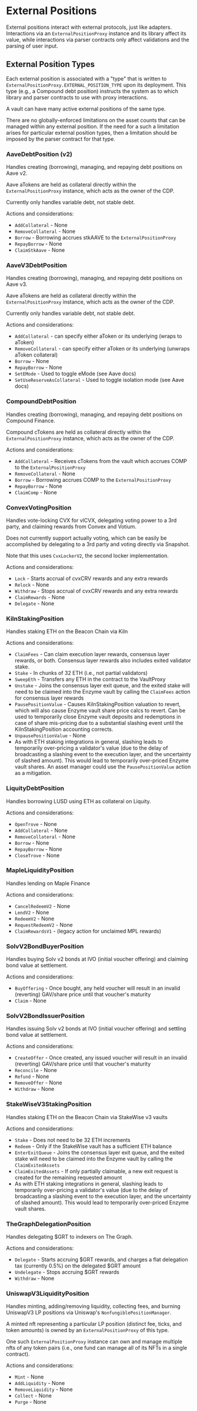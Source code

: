 # External Positions

External positions interact with external protocols, just like adapters. Interactions via an `ExternalPositionProxy` instance and its library affect its value, while interactions via parser contracts only affect validations and the parsing of user input.

## External Position Types

Each external position is associated with a "type" that is written to `ExternalPositionProxy.EXTERNAL_POSITION_TYPE` upon its deployment. This type (e.g., a Compound debt position) instructs the system as to which library and parser contracts to use with proxy interactions.

A vault can have many active external positions of the same type.

There are no globally-enforced limitations on the asset counts that can be managed within any external position. If the need for a such a limitation arises for particular external position types, then a limitation should be imposed by the parser contract for that type.

### AaveDebtPosition (v2)

Handles creating (borrowing), managing, and repaying debt positions on Aave v2.

Aave aTokens are held as collateral directly within the `ExternalPositionProxy` instance, which acts as the owner of the CDP.

Currently only handles variable debt, not stable debt.

Actions and considerations:

* `AddCollateral` - None
* `RemoveCollateral` - None
* `Borrow` - Borrowing accrues stkAAVE to the `ExternalPositionProxy`
* `RepayBorrow` - None
* `ClaimStkAave` - None

### AaveV3DebtPosition

Handles creating (borrowing), managing, and repaying debt positions on Aave v3.

Aave aTokens are held as collateral directly within the `ExternalPositionProxy` instance, which acts as the owner of the CDP.

Currently only handles variable debt, not stable debt.

Actions and considerations:

* `AddCollateral` - can specify either aToken or its underlying (wraps to aToken)
* `RemoveCollateral` - can specify either aToken or its underlying (unwraps aToken collateral)
* `Borrow` - None
* `RepayBorrow` - None
* `SetEMode` - Used to toggle eMode (see Aave docs)
* `SetUseReserveAsCollateral` - Used to toggle isolation mode (see Aave docs)

### CompoundDebtPosition

Handles creating (borrowing), managing, and repaying debt positions on Compound Finance.

Compound cTokens are held as collateral directly within the `ExternalPositionProxy` instance, which acts as the owner of the CDP.

Actions and considerations:

* `AddCollateral` - Receives cTokens from the vault which accrues COMP to the `ExternalPositionProxy`
* `RemoveCollateral` - None
* `Borrow` - Borrowing accrues COMP to the `ExternalPositionProxy`
* `RepayBorrow` - None
* `ClaimComp` - None

### ConvexVotingPosition

Handles vote-locking CVX for vlCVX, delegating voting power to a 3rd party, and claiming rewards from Convex and Votium.

Does not currently support actually voting, which can be easily be accomplished by delegating to a 3rd party and voting directly via Snapshot.

Note that this uses `CvxLockerV2`, the second locker implementation.

Actions and considerations:

* `Lock` - Starts accrual of cvxCRV rewards and any extra rewards
* `Relock` - None
* `Withdraw` - Stops accrual of cvxCRV rewards and any extra rewards
* `ClaimRewards` - None
* `Delegate` - None

### KilnStakingPosition

Handles staking ETH on the Beacon Chain via Kiln

Actions and considerations:

* `ClaimFees` - Can claim execution layer rewards, consensus layer rewards, or both. Consensus layer rewards also includes exited validator stake.
* `Stake` - In chunks of 32 ETH (i.e., not partial validators)
* `SweepEth` - Transfers any ETH in the contract to the VaultProxy
* `Unstake` - Joins the consensus layer exit queue, and the exited stake will need to be claimed into the Enzyme vault by calling the `ClaimFees` action for consensus layer rewards
* `PausePositionValue` - Causes KilnStakingPosition valuation to revert, which will also cause Enzyme vault share price calcs to revert. Can be used to temporarily close Enzyme vault deposits and redemptions in case of share mis-pricing due to a substantial slashing event until the KilnStakingPosition accounting corrects.
* `UnpausePositionValue` - None
* As with ETH staking integrations in general, slashing leads to temporarily over-pricing a validator's value (due to the delay of broadcasting a slashing event to the execution layer, and the uncertainty of slashed amount). This would lead to temporarily over-priced Enzyme vault shares. An asset manager could use the `PausePositionValue` action as a mitigation.

### LiquityDebtPosition

Handles borrowing LUSD using ETH as collateral on Liquity.

Actions and considerations:

* `OpenTrove` - None
* `AddCollateral` - None
* `RemoveCollateral` - None
* `Borrow` - None
* `RepayBorrow` - None
* `CloseTrove` - None

### MapleLiquidityPosition

Handles lending on Maple Finance

Actions and considerations:

* `CancelRedeemV2` - None
* `LendV2` - None
* `RedeemV2` - None
* `RequestRedeemV2` - None
* `ClaimRewardsV1` - (legacy action for unclaimed MPL rewards)

### SolvV2BondBuyerPosition

Handles buying Solv v2 bonds at IVO (initial voucher offering) and claiming bond value at settlement.

Actions and considerations:

* `BuyOffering` - Once bought, any held voucher will result in an invalid (reverting) GAV/share price until that voucher's maturity
* `Claim` - None

### SolvV2BondIssuerPosition

Handles issuing Solv v2 bonds at IVO (initial voucher offering) and settling bond value at settlement.

Actions and considerations:

* `CreateOffer` - Once created, any issued voucher will result in an invalid (reverting) GAV/share price until that voucher's maturity
* `Reconcile` - None
* `Refund` - None
* `RemoveOffer` - None
* `Withdraw` - None

### StakeWiseV3StakingPosition

Handles staking ETH on the Beacon Chain via StakeWise v3 vaults

Actions and considerations:

* `Stake` - Does not need to be 32 ETH increments
* `Redeem` - Only if the StakeWise vault has a sufficient ETH balance
* `EnterExitQueue` - Joins the consensus layer exit queue, and the exited stake will need to be claimed into the Enzyme vault by calling the `ClaimExitedAssets`&#x20;
* `ClaimExitedAssets` - If only partially claimable, a new exit request is created for the remaining requested amount
* As with ETH staking integrations in general, slashing leads to temporarily over-pricing a validator's value (due to the delay of broadcasting a slashing event to the execution layer, and the uncertainty of slashed amount). This would lead to temporarily over-priced Enzyme vault shares.

### TheGraphDelegationPosition

Handles delegating $GRT to indexers on The Graph.

Actions and considerations:

* `Delegate` - Starts accruing $GRT rewards, and charges a flat delegation tax (currently 0.5%) on the delegated $GRT amount&#x20;
* `Undelegate` - Stops accruing $GRT rewards
* `Withdraw` - None

### UniswapV3LiquidityPosition

Handles minting, adding/removing liquidity, collecting fees, and burning UniswapV3 LP positions via Uniswap's `NonfungiblePositionManager`.

A minted nft representing a particular LP position (distinct fee, ticks, and token amounts) is owned by an `ExternalPositionProxy` of this type.&#x20;

One such `ExternalPositionProxy` instance can own and manage multiple nfts of any token pairs (i.e., one fund can manage all of its NFTs in a single contract).

&#x20;Actions and considerations:

* `Mint` - None
* `AddLiquidity` - None
* `RemoveLiquidity` - None
* `Collect` - None
* `Purge` - None

